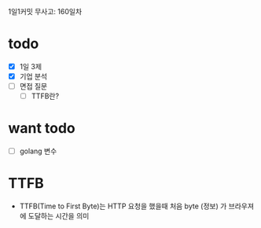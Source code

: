 1일1커밋 무사고: 160일차

# todo

- [x] 1일 3제
- [x] 기업 분석
- [ ] 면접 질문
  - [ ] TTFB란?

# want todo

- [ ] golang 변수

# TTFB

- TTFB(Time to First Byte)는 HTTP 요청을 했을때 처음 byte (정보) 가 브라우져에 도달하는 시간을 의미
